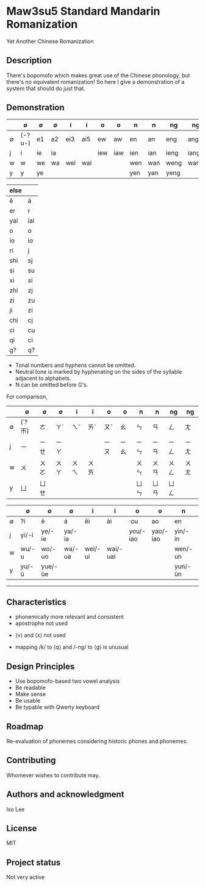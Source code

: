 # Maw3su5 Standard Mandarin Romanization
Yet Another Chinese Romanization

## Description
There's bopomofo which makes great use of the Chinese phonology, but there's no equivalent romanization! So here I give a demonstration of a system that should do just that.

## Demonstration
|  | ∅ | ∅ | ∅ | i | i | o | o | n | n | ng | ng |
| - | - | - | - | - | - | - | - | - | - | - | - |
| ∅ | (-?u-) | e1 | a2 | ei3 | ai5 | ew | aw | en | an | eng | ang |
| j | i | ie | ia | | | iew | iaw | ien | ian | ieng | iang |
| w | w | we | wa | wei | wai | | | wen | wan | weng | wang |
| y | y | ye | | | | | | yen | yan | yeng | |

| else | |
| - | - |
| ê | á |
| er | r |
| yai | iai |
| o | o |
| io | io |
| ri | j |
| shi | sj |
| si | su |
| xi | si |
| zhi | zj |
| zi | zu |
| ji | zi |
| chi | cj |
| ci | cu |
| qi | ci |
| g? | q? |

* Tonal numbers and hyphens cannot be omitted.
* Neutral tone is marked by hyphenating on the sides of the syllable adjacent to alphabets.
* N can be omitted before G's.

For comparison,

|  | ∅ | ∅ | ∅ | i | i | o | o | n | n | ng | ng |
| - | - | - | - | - | - | - | - | - | - | - | - |
| ∅ | (˙?ㄭ) | ㄜ | ㄚˊ | ㄟˇ | ㄞˋ | ㄡˉ | ㄠ | ㄣ | ㄢ | ㄥ | ㄤ |
| j | ㄧ | ㄧㄝ | ㄧㄚ | | | ㄧㄡ | ㄧㄠ | ㄧㄣ | ㄧㄢ | ㄧㄥ | ㄧㄤ |
| w | ㄨ | ㄨㄛ | ㄨㄚ | ㄨㄟ | ㄨㄞ | | | ㄨㄣ | ㄨㄢ | ㄨㄥ | ㄨㄤ |
| y | ㄩ | ㄩㄝ | | | | | | ㄩㄣ | ㄩㄢ | ㄩㄥ | |

|  | ∅ | ∅ | ∅ | i | i | o | o | n | n | ng | ng |
| - | - | - | - | - | - | - | - | - | - | - | - |
| ∅ | ?i | ē | á | ěi | ài | ·ou | ao | en | an | eng | ang |
| j | yi/-i | ye/-ie | ya/-ia | | | you/-iao | yao/-iao | yin/-in | yan/-ian | ying/-ing | yang/-iang |
| w | wu/-u | wo/-uo | wa/-ua | wei/-ui | wai/-uai | | | wen/-un | wan/-uan | weng/-ong | wang/-uang |
| y | yu/-ü | yue/-üe | | | | | | yun/-ün | yuan/-üan | yong/-iong | |

***

## Characteristics
+ phonemically more relevant and consistent
+ apostrophe not used
* ⟨v⟩ and ⟨x⟩ not used
- mapping /k/ to ⟨q⟩ and /-ng/ to ⟨g⟩ is unusual

## Design Principles
* Use bopomofo-based two vowel analysis 
* Be readable
* Make sense
* Be usable
* Be typable with Qwerty keyboard

## Roadmap
Re-evaluation of phonemes considering historic phones and phonemes.

## Contributing
Whomever wishes to contribute may.

## Authors and acknowledgment
Iso Lee

## License
MIT

## Project status
Not very active
